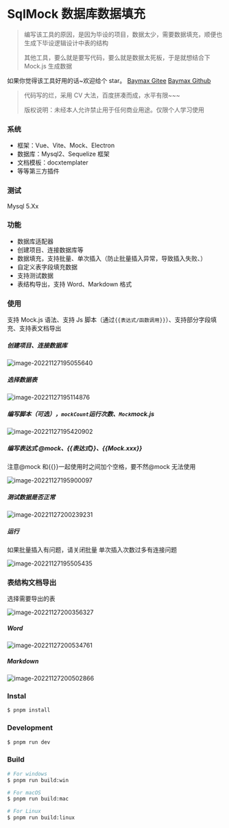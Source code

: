 # SqlMock 数据库数据填充

> 编写该工具的原因，是因为毕设的项目，数据太少，需要数据填充，顺便也生成下毕设逻辑设计中表的结构
>
> 其他工具，要么就是要写代码，要么就是数据太死板，于是就想结合下 Mock.js 生成数据

如果你觉得该工具好用的话~欢迎给个 star。
[Baymax Gitee](https://gitee.com/baymaxsjj/sqlmock)
[Baymax Github](https://github.com/baymaxsjj/sqlmock)

> 代码写的烂，采用 CV 大法，百度拼凑而成，水平有限~~~
>
> 版权说明：未经本人允许禁止用于任何商业用途。仅限个人学习使用

### 系统

- 框架：Vue、Vite、Mock、Electron
- 数据库：Mysql2、Sequelize 框架
- 文档模板：docxtemplater
- 等等第三方插件

### 测试

Mysql 5.Xx

### 功能

- 数据库适配器
- 创建项目、连接数据库等
- 数据填充，支持批量、单次插入（防止批量插入异常，导致插入失败、）
- 自定义表字段填充数据
- 支持测试数据
- 表结构导出，支持 Word、Markdown 格式

### 使用

支持 Mock.js 语法、支持 Js 脚本（通过`{{表达式/函数调用}}`）、支持部分字段填充、支持表文档导出

##### 创建项目、连接数据库

![image-20221127195055640](./src/renderer/src/assets/image/doc/image-20221127195055640.png)

##### 选择数据表

![image-20221127195114876](./src/renderer/src/assets/image/doc/image-20221127195114876.png)

##### 编写脚本（可选），`mockCount`运行次数、`Mock`mock.js

![image-20221127195420902](./src/renderer/src/assets/image/doc/image-20221127195420902.png)

##### 编写表达式 @mock、{{表达式}}、{{Mock.xxx}}

注意@mock 和{{}}一起使用时之间加个空格，要不然@mock 无法使用

![image-20221127195900097](./src/renderer/src/assets/image/doc/image-20221127195900097.png)

##### 测试数据是否正常

![image-20221127200239231](./src/renderer/src/assets/image/doc/image-20221127200239231.png)

##### 运行

如果批量插入有问题，请关闭批量
单次插入次数过多有连接问题

![image-20221127195505435](./src/renderer/src/assets/image/doc/image-20221127195505435.png)

### 表结构文档导出

选择需要导出的表

![image-20221127200356327](./src/renderer/src/assets/image/doc/image-20221127200356327.png)

##### Word

![image-20221127200534761](./src/renderer/src/assets/image/doc/image-20221127200534761.png)

##### Markdown

![image-20221127200502866](./src/renderer/src/assets/image/doc/image-20221127200502866.png)

### Instal

```bash
$ pnpm install
```

### Development

```bash
$ pnpm run dev
```

### Build

```bash
# For windows
$ pnpm run build:win

# For macOS
$ pnpm run build:mac

# For Linux
$ pnpm run build:linux
```
